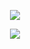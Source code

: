 <p align="center">
  <img src="https://capsule-render.vercel.app/api?type=waving&height=180&color=timeGradient&text=Namaste%20Everyone!&section=header&reversal=false&textBg=false&fontAlign=40&animation=twinkling&fontSize=70"/>
</p>


<p align="center">
  <img src="https://capsule-render.vercel.app/api?type=waving&height=120&color=timeGradient&section=footer&reversal=false&textBg=false&fontAlign=40&animation=twinkling&fontSize=70"/>
</p>
